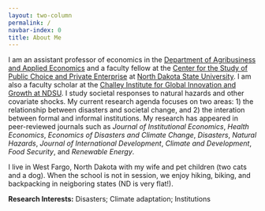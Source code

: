 ```yaml
---
layout: two-column
permalink: /
navbar-index: 0
title: About Me
---
```


I am an assistant professor of economics in the [Department of Agribusiness and Applied Economics][5] and a faculty fellow at the [Center for the Study of Public Choice and Private Enterprise][6] at [North Dakota State University][4]. I am also a faculty scholar at the [Challey Institute for Global Innovation and Growth at NDSU][7]. I study societal responses to natural hazards and other covariate shocks. My current research agenda focuses on two areas: 1) the relationship between disasters and societal change, and 2) the interation between formal and informal institutions. My research has appeared in peer-reviewed journals such as *Journal of Institutional Economics*, *Health Economics*, *Economics of Disasters and Climate Change*, *Disasters*, *Natural Hazards*, *Journal of International Development*, *Climate and Development*, *Food Security*, and *Renewable Energy*. 

I live in West Fargo, North Dakota with my wife and pet children (two cats and a dog). When the school is not in session, we enjoy hiking, biking, and backpacking in neigboring states (ND is very flat!).

**Research Interests:**
Disasters; Climate adaptation; Institutions

[1]: https://brynathyn.edu/
[2]: http://econ.unm.edu
[4]: https://www.ndsu.edu/
[5]: https://www.ag.ndsu.edu/agecon
[6]: https://www.ndsu.edu/centers/pcpe/
[7]: https://www.ndsu.edu/challeyinstitute/
